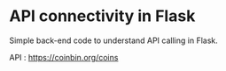 # API connectivity in Flask
Simple back-end code to understand API calling in Flask.

API : https://coinbin.org/coins


